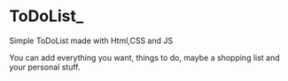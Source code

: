 # ToDoList_
Simple ToDoList made with Html,CSS and JS

You can add everything you want, things to do, maybe a shopping list and your personal stuff.



